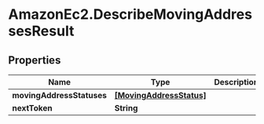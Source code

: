 # AmazonEc2.DescribeMovingAddressesResult

## Properties

Name | Type | Description | Notes
------------ | ------------- | ------------- | -------------
**movingAddressStatuses** | [**[MovingAddressStatus]**](MovingAddressStatus.md) |  | [optional] 
**nextToken** | **String** |  | [optional] 


